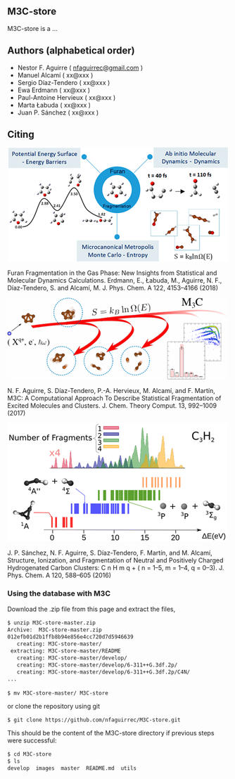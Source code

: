 ## M3C-store

M3C-store is a ...

## Authors (alphabetical order)
* Nestor F. Aguirre ( nfaguirrec@gmail.com )
* Manuel Alcamí ( xx@xxx )
* Sergio Díaz-Tendero ( xx@xxx )
* Ewa Erdmann ( xx@xxx )
* Paul-Antoine Hervieux ( xx@xxx )
* Marta Łabuda ( xx@xxx )
* Juan P. Sánchez ( xx@xxx )

## Citing

<!--To cite this database, please proceed as follows:

[![DOI](https://zenodo.org/badge/33068598.svg)](https://zenodo.org/badge/latestdoi/33068598)-->

<!-- ![NeutralFuranPaper](images/NeutralFuranPaper.gif) -->

<p align="center">
  <img src="images/NeutralFuranPaper.gif">
</p>

Furan Fragmentation in the Gas Phase: New Insights from Statistical and Molecular Dynamics Calculations.
Erdmann, E., Łabuda, M., Aguirre, N. F., Díaz-Tendero, S. and Alcamí, M.
J. Phys. Chem. A 122, 4153–4166 (2018)

![M3CPaper](images/M3CPaper.gif)

N. F. Aguirre, S. Díaz-Tendero, P.-A. Hervieux, M. Alcamí, and F. Martín, 
M3C: A Computational Approach To Describe Statistical Fragmentation of Excited Molecules and Clusters.
J. Chem. Theory Comput. 13, 992–1009 (2017)

![HydrogenatedCarbonClusters](images/HydrogenatedCarbonClusters.gif)

J. P. Sánchez, N. F. Aguirre, S. Díaz-Tendero, F. Martín, and M. Alcamí, 
Structure, Ionization, and Fragmentation of Neutral and Positively Charged Hydrogenated Carbon Clusters: C n H m q + ( n = 1–5, m = 1–4, q  = 0–3).
J. Phys. Chem. A 120, 588–605 (2016)

### Using the database with M3C
Download the .zip file from this page and extract the files,
```
$ unzip M3C-store-master.zip
Archive:  M3C-store-master.zip
012efb01d2b1ffb8b94e856e4cc720d7d5946639
   creating: M3C-store-master/
 extracting: M3C-store-master/README  
   creating: M3C-store-master/develop/
   creating: M3C-store-master/develop/6-311++G.3df.2p/
   creating: M3C-store-master/develop/6-311++G.3df.2p/C4N/
...

$ mv M3C-store-master/ M3C-store
```
or clone the repository using git
```
$ git clone https://github.com/nfaguirrec/M3C-store.git
```
This should be the content of the M3C-store directory if previous steps were successful:
```
$ cd M3C-store
$ ls
develop  images  master  README.md  utils
```
<!--Finally, to use the database in M3C, you simply have to copy the files in a directory included in the PATH system variable, as for example bin in your home directory:
```
$ cp sjobq/* $HOME/bin/
```-->

